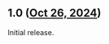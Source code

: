 ## 1.0 ([Oct 26, 2024](https://github.com/ramensoftware/windhawk-mods/blob/4e7609fd4bd447ba0c8b5bdf2043af661ab20ac8/mods/taskbar-hung-rearrangement-fix.wh.cpp))

Initial release.
